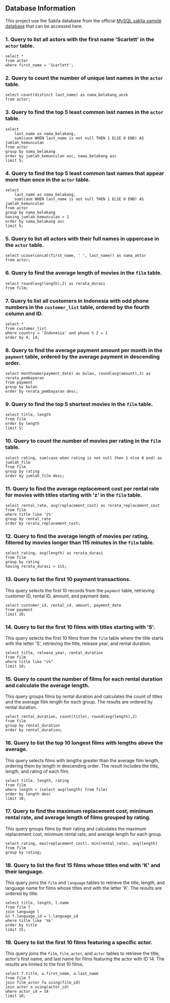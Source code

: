 ## Database Information
This project use the Sakila database from the official [MySQL sakila sample database](https://dev.mysql.com/doc/sakila/en/) that can be accessed here.


### 1. Query to list all actors with the first name 'Scarlett' in the `actor` table.
```
select *
from actor
where first_name = 'Scarlett';
```

### 2. Query to count the number of unique last names in the `actor` table.
```
select count(distinct last_name) as nama_belakang_unik
from actor;
```

### 3. Query to find the top 5 least common last names in the `actor` table.
```
select 
	last_name as nama_belakang,
	sum(case WHEN last_name is not null THEN 1 ELSE 0 END) AS jumlah_kemunculan 
from actor
group by nama_belakang
order by jumlah_kemunculan asc, nama_belakang asc
limit 5;
```

### 4. Query to find the top 5 least common last names that appear more than once in the `actor` table.
```
select 
	last_name as nama_belakang,
	sum(case WHEN last_name is not null THEN 1 ELSE 0 END) AS jumlah_kemunculan 
from actor
group by nama_belakang
having jumlah_kemunculan > 1
order by nama_belakang asc
limit 5;
```

### 5. Query to list all actors with their full names in uppercase in the `actor` table.
```
select ucase(concat(first_name, ' ', last_name)) as nama_aktor
from actor;
```

### 6. Query to find the average length of movies in the `film` table.
```
select round(avg(length),2) as rerata_durasi
from film;
```

### 7. Query to list all customers in Indonesia with odd phone numbers in the `customer_list` table, ordered by the fourth column and ID.
```
select * 
from customer_list
where country = 'Indonesia' and phone % 2 = 1
order by 4, id;
```

### 8. Query to find the average payment amount per month in the `payment` table, ordered by the average payment in descending order.
```
select monthname(payment_date) as bulan, round(avg(amount),3) as rerata_pembayaran 
from payment
group by bulan
order by rerata_pembayaran desc;
```

### 9. Query to find the top 5 shortest movies in the `film` table.
```
select title, length
from film
order by length
limit 5;
```

### 10. Query to count the number of movies per rating in the `film` table.
```
select rating, sum(case when rating is not null then 1 else 0 end) as jumlah_film
from film
group by rating
order by jumlah_film desc;
```

### 11. Query to find the average replacement cost per rental rate for movies with titles starting with 'z' in the `film` table.
```
select rental_rate, avg(replacement_cost) as rerata_replacement_cost
from film
where title like 'z%'
group by rental_rate
order by rerata_replacement_cost;
```

### 12. Query to find the average length of movies per rating, filtered by movies longer than 115 minutes in the `film` table.
```
select rating, avg(length) as rerata_durasi
from film
group by rating
having rerata_durasi > 115;
```

### 13. Query to list the first 10 payment transactions.
This query selects the first 10 records from the `payment` table, retrieving customer ID, rental ID, amount, and payment date.

```
select customer_id, rental_id, amount, payment_date
from payment
limit 10;
```
### 14. Query to list the first 10 films with titles starting with 'S'.
This query selects the first 10 films from the `film` table where the title starts with the letter 'S', retrieving the title, release year, and rental duration.

```
select title, release_year, rental_duration
from film 
where title like "s%"
limit 10;
```

### 15. Query to count the number of films for each rental duration and calculate the average length.
This query groups films by rental duration and calculates the count of titles and the average film length for each group.
The results are ordered by rental duration.

```
select rental_duration, count(title), round(avg(length),2)
from film 
group by rental_duration
order by rental_duration;
```

### 16. Query to list the top 10 longest films with lengths above the average.
This query selects films with lengths greater than the average film length, ordering them by length in descending order.
The result includes the title, length, and rating of each film.
```
select title, length, rating
from film 
where length > (select avg(length) from film)
order by length desc
limit 10;
```

### 17. Query to find the maximum replacement cost, minimum rental rate, and average length of films grouped by rating.
This query groups films by their rating and calculates the maximum replacement cost, minimum rental rate, and average length for each group.

```
select rating, max(replacement_cost), min(rental_rate), avg(length)
from film
group by rating;
```

### 18. Query to list the first 15 films whose titles end with 'K' and their language.
This query joins the `film` and `language` tables to retrieve the title, length, and language name for films whose titles end with the letter 'K'.
The results are ordered by title.

```
select title, length, l.name
from film f
join language l
on f.language_id = l.language_id
where title like '%k' 
order by title
limit 15;
```

### 19. Query to list the first 10 films featuring a specific actor.
This query joins the `film`, `film_actor`, and `actor` tables to retrieve the title, actor's first name, and last name for films featuring the actor with ID 14.
The results are limited to the first 10 films.

```
select f.title, a.first_name, a.last_name
from film f
join film_actor fa using(film_id)
join actor a using(actor_id)
where actor_id = 14
limit 10;
```
